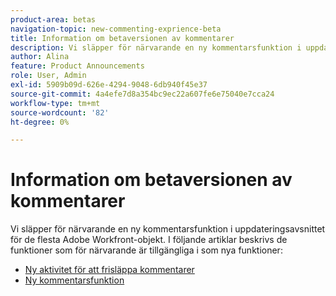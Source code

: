 ```yaml
---
product-area: betas
navigation-topic: new-commenting-exprience-beta
title: Information om betaversionen av kommentarer
description: Vi släpper för närvarande en ny kommentarsfunktion i uppdateringsavsnittet för de flesta Adobe Workfront-objekt. I följande artiklar beskrivs de funktioner som för närvarande är tillgängliga i som nya funktioner.
author: Alina
feature: Product Announcements
role: User, Admin
exl-id: 5909b09d-626e-4294-9048-6db940f45e37
source-git-commit: 4a4efe7d8a354bc9ec22a607fe6e75040e7cca24
workflow-type: tm+mt
source-wordcount: '82'
ht-degree: 0%

---
```


# Information om betaversionen av kommentarer

Vi släpper för närvarande en ny kommentarsfunktion i uppdateringsavsnittet för de flesta Adobe Workfront-objekt. I följande artiklar beskrivs de funktioner som för närvarande är tillgängliga i som nya funktioner:

* [Ny aktivitet för att frisläppa kommentarer](../new-commenting-experience-beta/new-commenting-beta-experience-release-activity.md)
* [Ny kommentarsfunktion](../new-commenting-experience-beta/unified-commenting-experience.md)
  <!--* [New commenting experience FAQs](../../betas/new-commenting-experience-beta/new-commenting-faq.md)-->